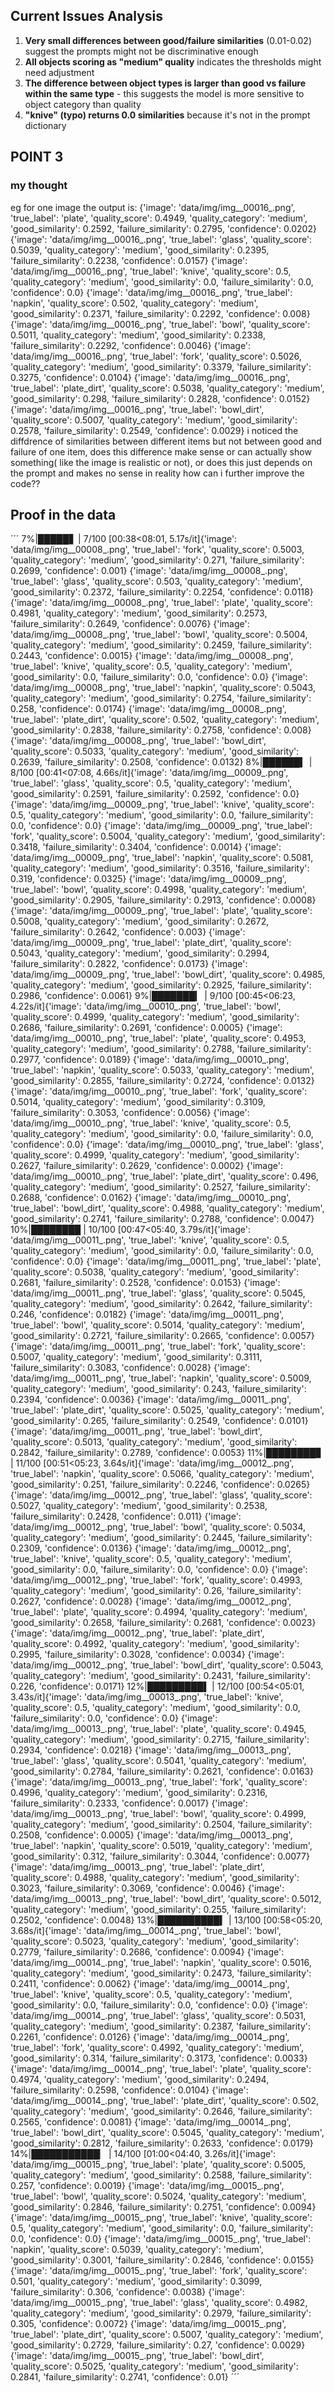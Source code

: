 ## Current Issues Analysis

1. **Very small differences between good/failure similarities** (0.01-0.02) suggest the prompts might not be discriminative enough
2. **All objects scoring as "medium" quality** indicates the thresholds might need adjustment
3. **The difference between object types is larger than good vs failure within the same type** - this suggests the model is more sensitive to object category than quality
4. **"knive" (typo) returns 0.0 similarities** because it's not in the prompt dictionary

## POINT 3

### my thought

eg for one image the output is:
{'image': 'data/img/img__00016_.png', 'true_label': 'plate', 'quality_score': 0.4949, 'quality_category': 'medium', 'good_similarity': 0.2592, 'failure_similarity': 0.2795, 'confidence': 0.0202}
{'image': 'data/img/img__00016_.png', 'true_label': 'glass', 'quality_score': 0.5039, 'quality_category': 'medium', 'good_similarity': 0.2395, 'failure_similarity': 0.2238, 'confidence': 0.0157}
{'image': 'data/img/img__00016_.png', 'true_label': 'knive', 'quality_score': 0.5, 'quality_category': 'medium', 'good_similarity': 0.0, 'failure_similarity': 0.0, 'confidence': 0.0}
{'image': 'data/img/img__00016_.png', 'true_label': 'napkin', 'quality_score': 0.502, 'quality_category': 'medium', 'good_similarity': 0.2371, 'failure_similarity': 0.2292, 'confidence': 0.008}
{'image': 'data/img/img__00016_.png', 'true_label': 'bowl', 'quality_score': 0.5011, 'quality_category': 'medium', 'good_similarity': 0.2338, 'failure_similarity': 0.2292, 'confidence': 0.0046}
{'image': 'data/img/img__00016_.png', 'true_label': 'fork', 'quality_score': 0.5026, 'quality_category': 'medium', 'good_similarity': 0.3379, 'failure_similarity': 0.3275, 'confidence': 0.0104}
{'image': 'data/img/img__00016_.png', 'true_label': 'plate_dirt', 'quality_score': 0.5038, 'quality_category': 'medium', 'good_similarity': 0.298, 'failure_similarity': 0.2828, 'confidence': 0.0152}
{'image': 'data/img/img__00016_.png', 'true_label': 'bowl_dirt', 'quality_score': 0.5007, 'quality_category': 'medium', 'good_similarity': 0.2578, 'failure_similarity': 0.2549, 'confidence': 0.0029}
i noticed the diffdrence of similarities between different items but not between good and failure of one item, does this difference make sense or can actually show something( like the image is realistic or not), or does this just depends on the prompt and makes no sense in reality
how can i further improve the code??

## Proof in the data

´´´
7%|█████▋                                                                           | 7/100 [00:38<08:01,  5.17s/it]{'image': 'data/img/img__00008_.png', 'true_label': 'fork', 'quality_score': 0.5003, 'quality_category': 'medium', 'good_similarity': 0.271, 'failure_similarity': 0.2699, 'confidence': 0.001}
{'image': 'data/img/img__00008_.png', 'true_label': 'glass', 'quality_score': 0.503, 'quality_category': 'medium', 'good_similarity': 0.2372, 'failure_similarity': 0.2254, 'confidence': 0.0118}
{'image': 'data/img/img__00008_.png', 'true_label': 'plate', 'quality_score': 0.4981, 'quality_category': 'medium', 'good_similarity': 0.2573, 'failure_similarity': 0.2649, 'confidence': 0.0076}
{'image': 'data/img/img__00008_.png', 'true_label': 'bowl', 'quality_score': 0.5004, 'quality_category': 'medium', 'good_similarity': 0.2459, 'failure_similarity': 0.2443, 'confidence': 0.0015}
{'image': 'data/img/img__00008_.png', 'true_label': 'knive', 'quality_score': 0.5, 'quality_category': 'medium', 'good_similarity': 0.0, 'failure_similarity': 0.0, 'confidence': 0.0}
{'image': 'data/img/img__00008_.png', 'true_label': 'napkin', 'quality_score': 0.5043, 'quality_category': 'medium', 'good_similarity': 0.2754, 'failure_similarity': 0.258, 'confidence': 0.0174}
{'image': 'data/img/img__00008_.png', 'true_label': 'plate_dirt', 'quality_score': 0.502, 'quality_category': 'medium', 'good_similarity': 0.2838, 'failure_similarity': 0.2758, 'confidence': 0.008}
{'image': 'data/img/img__00008_.png', 'true_label': 'bowl_dirt', 'quality_score': 0.5033, 'quality_category': 'medium', 'good_similarity': 0.2639, 'failure_similarity': 0.2508, 'confidence': 0.0132}
  8%|██████▍                                                                          | 8/100 [00:41<07:08,  4.66s/it]{'image': 'data/img/img__00009_.png', 'true_label': 'glass', 'quality_score': 0.5, 'quality_category': 'medium', 'good_similarity': 0.2591, 'failure_similarity': 0.2592, 'confidence': 0.0}
{'image': 'data/img/img__00009_.png', 'true_label': 'knive', 'quality_score': 0.5, 'quality_category': 'medium', 'good_similarity': 0.0, 'failure_similarity': 0.0, 'confidence': 0.0}
{'image': 'data/img/img__00009_.png', 'true_label': 'fork', 'quality_score': 0.5004, 'quality_category': 'medium', 'good_similarity': 0.3418, 'failure_similarity': 0.3404, 'confidence': 0.0014}
{'image': 'data/img/img__00009_.png', 'true_label': 'napkin', 'quality_score': 0.5081, 'quality_category': 'medium', 'good_similarity': 0.3516, 'failure_similarity': 0.319, 'confidence': 0.0325}
{'image': 'data/img/img__00009_.png', 'true_label': 'bowl', 'quality_score': 0.4998, 'quality_category': 'medium', 'good_similarity': 0.2905, 'failure_similarity': 0.2913, 'confidence': 0.0008}
{'image': 'data/img/img__00009_.png', 'true_label': 'plate', 'quality_score': 0.5008, 'quality_category': 'medium', 'good_similarity': 0.2672, 'failure_similarity': 0.2642, 'confidence': 0.003}
{'image': 'data/img/img__00009_.png', 'true_label': 'plate_dirt', 'quality_score': 0.5043, 'quality_category': 'medium', 'good_similarity': 0.2994, 'failure_similarity': 0.2822, 'confidence': 0.0173}
{'image': 'data/img/img__00009_.png', 'true_label': 'bowl_dirt', 'quality_score': 0.4985, 'quality_category': 'medium', 'good_similarity': 0.2925, 'failure_similarity': 0.2986, 'confidence': 0.0061}
  9%|███████▎                                                                         | 9/100 [00:45<06:23,  4.22s/it]{'image': 'data/img/img__00010_.png', 'true_label': 'bowl', 'quality_score': 0.4999, 'quality_category': 'medium', 'good_similarity': 0.2686, 'failure_similarity': 0.2691, 'confidence': 0.0005}
{'image': 'data/img/img__00010_.png', 'true_label': 'plate', 'quality_score': 0.4953, 'quality_category': 'medium', 'good_similarity': 0.2788, 'failure_similarity': 0.2977, 'confidence': 0.0189}
{'image': 'data/img/img__00010_.png', 'true_label': 'napkin', 'quality_score': 0.5033, 'quality_category': 'medium', 'good_similarity': 0.2855, 'failure_similarity': 0.2724, 'confidence': 0.0132}
{'image': 'data/img/img__00010_.png', 'true_label': 'fork', 'quality_score': 0.5014, 'quality_category': 'medium', 'good_similarity': 0.3109, 'failure_similarity': 0.3053, 'confidence': 0.0056}
{'image': 'data/img/img__00010_.png', 'true_label': 'knive', 'quality_score': 0.5, 'quality_category': 'medium', 'good_similarity': 0.0, 'failure_similarity': 0.0, 'confidence': 0.0}
{'image': 'data/img/img__00010_.png', 'true_label': 'glass', 'quality_score': 0.4999, 'quality_category': 'medium', 'good_similarity': 0.2627, 'failure_similarity': 0.2629, 'confidence': 0.0002}
{'image': 'data/img/img__00010_.png', 'true_label': 'plate_dirt', 'quality_score': 0.496, 'quality_category': 'medium', 'good_similarity': 0.2527, 'failure_similarity': 0.2688, 'confidence': 0.0162}
{'image': 'data/img/img__00010_.png', 'true_label': 'bowl_dirt', 'quality_score': 0.4988, 'quality_category': 'medium', 'good_similarity': 0.2741, 'failure_similarity': 0.2788, 'confidence': 0.0047}
 10%|████████                                                                        | 10/100 [00:47<05:40,  3.79s/it]{'image': 'data/img/img__00011_.png', 'true_label': 'knive', 'quality_score': 0.5, 'quality_category': 'medium', 'good_similarity': 0.0, 'failure_similarity': 0.0, 'confidence': 0.0}
{'image': 'data/img/img__00011_.png', 'true_label': 'plate', 'quality_score': 0.5038, 'quality_category': 'medium', 'good_similarity': 0.2681, 'failure_similarity': 0.2528, 'confidence': 0.0153}
{'image': 'data/img/img__00011_.png', 'true_label': 'glass', 'quality_score': 0.5045, 'quality_category': 'medium', 'good_similarity': 0.2642, 'failure_similarity': 0.246, 'confidence': 0.0182}
{'image': 'data/img/img__00011_.png', 'true_label': 'bowl', 'quality_score': 0.5014, 'quality_category': 'medium', 'good_similarity': 0.2721, 'failure_similarity': 0.2665, 'confidence': 0.0057}
{'image': 'data/img/img__00011_.png', 'true_label': 'fork', 'quality_score': 0.5007, 'quality_category': 'medium', 'good_similarity': 0.3111, 'failure_similarity': 0.3083, 'confidence': 0.0028}
{'image': 'data/img/img__00011_.png', 'true_label': 'napkin', 'quality_score': 0.5009, 'quality_category': 'medium', 'good_similarity': 0.243, 'failure_similarity': 0.2394, 'confidence': 0.0036}
{'image': 'data/img/img__00011_.png', 'true_label': 'plate_dirt', 'quality_score': 0.5025, 'quality_category': 'medium', 'good_similarity': 0.265, 'failure_similarity': 0.2549, 'confidence': 0.0101}
{'image': 'data/img/img__00011_.png', 'true_label': 'bowl_dirt', 'quality_score': 0.5013, 'quality_category': 'medium', 'good_similarity': 0.2842, 'failure_similarity': 0.2789, 'confidence': 0.0053}
 11%|████████▊                                                                       | 11/100 [00:51<05:23,  3.64s/it]{'image': 'data/img/img__00012_.png', 'true_label': 'napkin', 'quality_score': 0.5066, 'quality_category': 'medium', 'good_similarity': 0.251, 'failure_similarity': 0.2246, 'confidence': 0.0265}
{'image': 'data/img/img__00012_.png', 'true_label': 'glass', 'quality_score': 0.5027, 'quality_category': 'medium', 'good_similarity': 0.2538, 'failure_similarity': 0.2428, 'confidence': 0.011}
{'image': 'data/img/img__00012_.png', 'true_label': 'bowl', 'quality_score': 0.5034, 'quality_category': 'medium', 'good_similarity': 0.2445, 'failure_similarity': 0.2309, 'confidence': 0.0136}
{'image': 'data/img/img__00012_.png', 'true_label': 'knive', 'quality_score': 0.5, 'quality_category': 'medium', 'good_similarity': 0.0, 'failure_similarity': 0.0, 'confidence': 0.0}
{'image': 'data/img/img__00012_.png', 'true_label': 'fork', 'quality_score': 0.4993, 'quality_category': 'medium', 'good_similarity': 0.26, 'failure_similarity': 0.2627, 'confidence': 0.0028}
{'image': 'data/img/img__00012_.png', 'true_label': 'plate', 'quality_score': 0.4994, 'quality_category': 'medium', 'good_similarity': 0.2658, 'failure_similarity': 0.2681, 'confidence': 0.0023}
{'image': 'data/img/img__00012_.png', 'true_label': 'plate_dirt', 'quality_score': 0.4992, 'quality_category': 'medium', 'good_similarity': 0.2995, 'failure_similarity': 0.3028, 'confidence': 0.0034}
{'image': 'data/img/img__00012_.png', 'true_label': 'bowl_dirt', 'quality_score': 0.5043, 'quality_category': 'medium', 'good_similarity': 0.2431, 'failure_similarity': 0.226, 'confidence': 0.0171}
 12%|█████████▌                                                                      | 12/100 [00:54<05:01,  3.43s/it]{'image': 'data/img/img__00013_.png', 'true_label': 'knive', 'quality_score': 0.5, 'quality_category': 'medium', 'good_similarity': 0.0, 'failure_similarity': 0.0, 'confidence': 0.0}
{'image': 'data/img/img__00013_.png', 'true_label': 'plate', 'quality_score': 0.4945, 'quality_category': 'medium', 'good_similarity': 0.2715, 'failure_similarity': 0.2934, 'confidence': 0.0218}
{'image': 'data/img/img__00013_.png', 'true_label': 'glass', 'quality_score': 0.5041, 'quality_category': 'medium', 'good_similarity': 0.2784, 'failure_similarity': 0.2621, 'confidence': 0.0163}
{'image': 'data/img/img__00013_.png', 'true_label': 'fork', 'quality_score': 0.4996, 'quality_category': 'medium', 'good_similarity': 0.2316, 'failure_similarity': 0.2333, 'confidence': 0.0017}
{'image': 'data/img/img__00013_.png', 'true_label': 'bowl', 'quality_score': 0.4999, 'quality_category': 'medium', 'good_similarity': 0.2504, 'failure_similarity': 0.2508, 'confidence': 0.0005}
{'image': 'data/img/img__00013_.png', 'true_label': 'napkin', 'quality_score': 0.5019, 'quality_category': 'medium', 'good_similarity': 0.312, 'failure_similarity': 0.3044, 'confidence': 0.0077}
{'image': 'data/img/img__00013_.png', 'true_label': 'plate_dirt', 'quality_score': 0.4988, 'quality_category': 'medium', 'good_similarity': 0.3023, 'failure_similarity': 0.3069, 'confidence': 0.0046}
{'image': 'data/img/img__00013_.png', 'true_label': 'bowl_dirt', 'quality_score': 0.5012, 'quality_category': 'medium', 'good_similarity': 0.255, 'failure_similarity': 0.2502, 'confidence': 0.0048}
 13%|██████████▍                                                                     | 13/100 [00:58<05:20,  3.68s/it]{'image': 'data/img/img__00014_.png', 'true_label': 'bowl', 'quality_score': 0.5023, 'quality_category': 'medium', 'good_similarity': 0.2779, 'failure_similarity': 0.2686, 'confidence': 0.0094}
{'image': 'data/img/img__00014_.png', 'true_label': 'napkin', 'quality_score': 0.5016, 'quality_category': 'medium', 'good_similarity': 0.2473, 'failure_similarity': 0.2411, 'confidence': 0.0062}
{'image': 'data/img/img__00014_.png', 'true_label': 'knive', 'quality_score': 0.5, 'quality_category': 'medium', 'good_similarity': 0.0, 'failure_similarity': 0.0, 'confidence': 0.0}
{'image': 'data/img/img__00014_.png', 'true_label': 'glass', 'quality_score': 0.5031, 'quality_category': 'medium', 'good_similarity': 0.2387, 'failure_similarity': 0.2261, 'confidence': 0.0126}
{'image': 'data/img/img__00014_.png', 'true_label': 'fork', 'quality_score': 0.4992, 'quality_category': 'medium', 'good_similarity': 0.314, 'failure_similarity': 0.3173, 'confidence': 0.0033}
{'image': 'data/img/img__00014_.png', 'true_label': 'plate', 'quality_score': 0.4974, 'quality_category': 'medium', 'good_similarity': 0.2494, 'failure_similarity': 0.2598, 'confidence': 0.0104}
{'image': 'data/img/img__00014_.png', 'true_label': 'plate_dirt', 'quality_score': 0.502, 'quality_category': 'medium', 'good_similarity': 0.2646, 'failure_similarity': 0.2565, 'confidence': 0.0081}
{'image': 'data/img/img__00014_.png', 'true_label': 'bowl_dirt', 'quality_score': 0.5045, 'quality_category': 'medium', 'good_similarity': 0.2812, 'failure_similarity': 0.2633, 'confidence': 0.0179}
 14%|███████████▏                                                                    | 14/100 [01:00<04:40,  3.26s/it]{'image': 'data/img/img__00015_.png', 'true_label': 'plate', 'quality_score': 0.5005, 'quality_category': 'medium', 'good_similarity': 0.2588, 'failure_similarity': 0.257, 'confidence': 0.0019}
{'image': 'data/img/img__00015_.png', 'true_label': 'bowl', 'quality_score': 0.5024, 'quality_category': 'medium', 'good_similarity': 0.2846, 'failure_similarity': 0.2751, 'confidence': 0.0094}
{'image': 'data/img/img__00015_.png', 'true_label': 'knive', 'quality_score': 0.5, 'quality_category': 'medium', 'good_similarity': 0.0, 'failure_similarity': 0.0, 'confidence': 0.0}
{'image': 'data/img/img__00015_.png', 'true_label': 'napkin', 'quality_score': 0.5039, 'quality_category': 'medium', 'good_similarity': 0.3001, 'failure_similarity': 0.2846, 'confidence': 0.0155}
{'image': 'data/img/img__00015_.png', 'true_label': 'fork', 'quality_score': 0.501, 'quality_category': 'medium', 'good_similarity': 0.3099, 'failure_similarity': 0.306, 'confidence': 0.0038}
{'image': 'data/img/img__00015_.png', 'true_label': 'glass', 'quality_score': 0.4982, 'quality_category': 'medium', 'good_similarity': 0.2979, 'failure_similarity': 0.305, 'confidence': 0.0072}
{'image': 'data/img/img__00015_.png', 'true_label': 'plate_dirt', 'quality_score': 0.5007, 'quality_category': 'medium', 'good_similarity': 0.2729, 'failure_similarity': 0.27, 'confidence': 0.0029}
{'image': 'data/img/img__00015_.png', 'true_label': 'bowl_dirt', 'quality_score': 0.5025, 'quality_category': 'medium', 'good_similarity': 0.2841, 'failure_similarity': 0.2741, 'confidence': 0.01}
´´´
